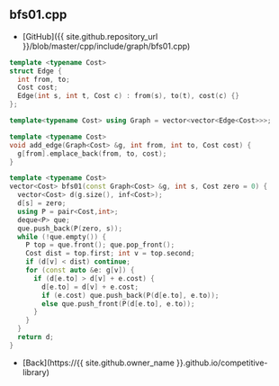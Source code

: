 ## bfs01.cpp

- [GitHub]({{ site.github.repository_url }}/blob/master/cpp/include/graph/bfs01.cpp)

```cpp
template <typename Cost>
struct Edge {
  int from, to;
  Cost cost;
  Edge(int s, int t, Cost c) : from(s), to(t), cost(c) {}
};

template<typename Cost> using Graph = vector<vector<Edge<Cost>>>;

template <typename Cost>
void add_edge(Graph<Cost> &g, int from, int to, Cost cost) {
  g[from].emplace_back(from, to, cost);
}

template <typename Cost>
vector<Cost> bfs01(const Graph<Cost> &g, int s, Cost zero = 0) {
  vector<Cost> d(g.size(), inf<Cost>);
  d[s] = zero;
  using P = pair<Cost,int>;
  deque<P> que;
  que.push_back(P(zero, s));
  while (!que.empty()) {
    P top = que.front(); que.pop_front();
    Cost dist = top.first; int v = top.second;
    if (d[v] < dist) continue;
    for (const auto &e: g[v]) {
      if (d[e.to] > d[v] + e.cost) {
        d[e.to] = d[v] + e.cost;
        if (e.cost) que.push_back(P(d[e.to], e.to));
        else que.push_front(P(d[e.to], e.to));
      }
    }
  }
  return d;
}
```

- [Back](https://{{ site.github.owner_name }}.github.io/competitive-library)
